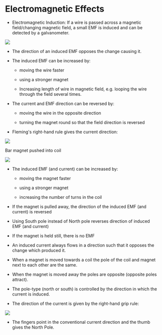 # Electromagnetic Effects

-   Electromagnetic Induction: If a wire is passed across a magnetic field/changing magnetic field, a small EMF is induced and can be detected by a galvanometer.

![](https://images.znotes.org/cie/igcse/physics-0625/image049.png)

-   The direction of an induced EMF opposes the change causing it.

-   The induced EMF can be increased by:

    -   moving the wire faster

    -   using a stronger magnet

    -   Increasing length of wire in magnetic field, e.g. looping the wire through the field several times.

-   The current and EMF direction can be reversed by:

    -   moving the wire in the opposite direction

    -   turning the magnet round so that the field direction is reversed

-   Fleming's right-hand rule gives the current direction:

![](https://images.znotes.org/cie/igcse/physics-0625/image050.png)

Bar magnet pushed into coil

![](https://images.znotes.org/cie/igcse/physics-0625/image051.png)

-   The induced EMF (and current) can be increased by:

    -   moving the magnet faster

    -   using a stronger magnet

    -   increasing the number of turns in the coil

-   If the magnet is pulled away, the direction of the induced EMF (and current) is reversed

-   Using South pole instead of North pole reverses direction of induced EMF (and current)

-   If the magnet is held still, there is no EMF

-   An induced current always flows in a direction such that it opposes the change which produced it.

-   When a magnet is moved towards a coil the pole of the coil and magnet next to each other are the same.

-   When the magnet is moved away the poles are opposite (opposite poles attract).

-   The pole-type (north or south) is controlled by the direction in which the current is induced.

-   The direction of the current is given by the right-hand grip rule:

![](https://images.znotes.org/cie/igcse/physics-0625/image052.png)

-   The fingers point in the conventional current direction and the thumb gives the North Pole.
